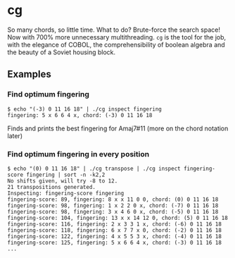 # cg

So many chords, so little time. What to do? Brute-force the search space! Now with 700% more unnecessary multithreading. `cg` is the tool for the job, with the elegance of COBOL, the comprehensibility of boolean algebra and the beauty of a Soviet housing block.

## Examples
### Find optimum fingering
```shell
$ echo "(-3) 0 11 16 18" | ./cg inspect fingering
fingering: 5 x 6 6 4 x, chord: (-3) 0 11 16 18
```
Finds and prints the best fingering for Amaj7#11 (more on the chord notation later)

### Find optimum fingering in every position
```shell
$ echo "(0) 0 11 16 18" | ./cg transpose | ./cg inspect fingering-score fingering | sort -n -k2,2
No shifts given, will try -8 to 12.
21 transpositions generated.
Inspecting: fingering-score fingering 
fingering-score: 89, fingering: 8 x x 11 0 0, chord: (0) 0 11 16 18
fingering-score: 98, fingering: 1 x 2 2 0 x, chord: (-7) 0 11 16 18
fingering-score: 98, fingering: 3 x 4 6 0 x, chord: (-5) 0 11 16 18
fingering-score: 104, fingering: 13 x x 14 12 0, chord: (5) 0 11 16 18
fingering-score: 116, fingering: 2 x 3 3 1 x, chord: (-6) 0 11 16 18
fingering-score: 118, fingering: 6 x 7 7 x 0, chord: (-2) 0 11 16 18
fingering-score: 122, fingering: 4 x 5 5 3 x, chord: (-4) 0 11 16 18
fingering-score: 125, fingering: 5 x 6 6 4 x, chord: (-3) 0 11 16 18
...
```
